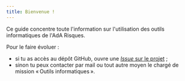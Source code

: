 ```yaml
---
title: Bienvenue !
---
```

Ce guide concentre toute l'information sur l'utilisation des outils informatiques de l'AdA Risques.

Pour le faire évoluer :

- si tu as accès au dépôt <i class="fab fa-github"></i> GitHub, ouvre une <a href="https://github.com/adarisques/guide-it/issues/new"><i>Issue</i> sur le projet</a> ;
- sinon tu peux contacter par mail ou tout autre moyen le chargé de mission « Outils informatiques ».

